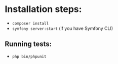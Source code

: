 # Installation steps:
- `composer install`
- `symfony server:start` (if you have Symfony CLI)
## Running tests:
- `php bin/phpunit`